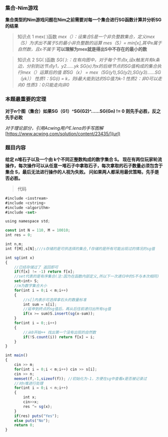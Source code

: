 ### 集合-Nim游戏
**集合类型的Nim游戏问题在Nim之前需要对每一个集合进行SG函数计算并分析SG的结果**

> 知识点 1 mex( )函数
_mex（）：设集合S是一个非负整数集合，定义mex（S）为求出不属于S的最小非负整数的运算
  mes（S）= min[x],其中x属于自然数，且x不属于_
**可以理解为mex就是得出S中不存在的最小的数**

> 知识点 2 SG( )函数
_SG( ):：在有向图中，对于每个节点x,设x触发共有k条边，分别到达节点y1，y2……yk
  SG(x)为x的后继节点的SG值构成的集合执行mex（）运算后的值
  即SG（x） = mex（SG(y1),SG(y2),SG(y3)……SG（yk））
性质1：SG(i)  = k，则i最大能到达的SG值为k-1
性质2：非0可以走向0
性质3：0只能走向非0_

### 本题最重要的定理
**对于n个图（集合）如果SG（G1）^SG(G2)^……SG(Gn) != 0 则先手必胜，反之先手必败**

_对于理论部分，引用Acwing用户E.lena的手写图解_
[https://www.acwing.com/solution/content/23435/](url)

### 题目内容
**给定 n堆石子以及一个由 k个不同正整数构成的数字集合 S。
现在有两位玩家轮流操作，每次操作可以从任意一堆石子中拿取石子，每次拿取的石子数量必须包含于集合 S，最后无法进行操作的人视为失败。
问如果两人都采用最优策略，先手是否必胜。**

> 代码
```js
#include <iostream>
#include <cstring>
#include <algorithm>
#include <set>

using namespace std;

const int N = 110, M = 10010;
int res = 0;

int n,m;
int f[M],s[N];///s存储的是可供选择的集合,f存储的是所有可能出现过的情况的sg值

int sg(int x)
{
    //已经存储过了 返回即可
    if(f[x] != -1) return f[x];
    //set代表的是有序集合(注:因为在函数内部定义,所以下一次递归中的S不与本次相同)
    set<int> S;
    //m为数字集合大小
    for(int i = 0;i < m;i++)
    {
        //s[]内表示可选择拿石头的数量标准
        int sum = s[i];
        //延申到终点的sg值后，再从后往前递归出所有sg值
        if(x >= sum)S.insert(sg(x-sum));
    }
    for(int i = 0;;i++)
    {
        //从0开始++ 找出第一个没有出现的自然数
        if(!S.count(i)) return f[x] = i;
    }
}

int main()
{
    cin >> m;
    for(int i = 0;i < m;i++) cin >> s[i];
    cin >> n;
    memset(f,-1,sizeof(f)); //初始化为-1，方便在sg中查看x是否被记录过
    //对n堆进行处理
    for(int i = 0;i < n;i++)
    {
        int x; 
        cin>>x;
        res ^= sg(x);
    }
    if(res) puts("Yes");
    else puts("No");
    return 0;
}
```